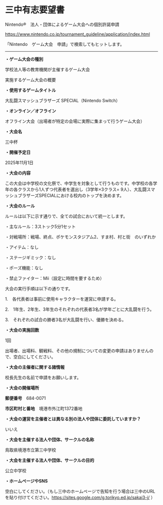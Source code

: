 # 三中有志要望書

Nintendo®　法人・団体によるゲーム大会への個別許諾申請

https://www.nintendo.co.jp/tournament_guideline/application/index.html

「Nintendo　ゲーム大会　申請」で検索してもヒットします。

---


**・ゲーム大会の種別**

学校法人等の教育機関が主催するゲーム大会

実施するゲーム大会の概要

**・使用するゲームタイトル**

大乱闘スマッシュブラザーズ SPECIAL（Nintendo Switch）

**・オンライン／オフライン**

オフライン大会（出場者が特定の会場に実際に集まって行うゲーム大会）

**・大会名**

三中杯

**・開催予定日**

2025年11月1日

**・大会の内容**

この大会は中学校の文化祭で、中学生を対象として行うものです。中学校の各学年の各クラスから1人ずつ代表者を選出し（3学年×3クラス= 9人）、大乱闘スマッシュブラザーズSPECIALにおける校内のトップを決めます。

**・大会のルール**

ルールは以下に示す通りで、全ての試合において統一とします。

・主なルール：3ストック5分1セット

・対戦場所：戦場、終点、ポケモンスタジアム2、すま村、村と街　のいずれか

・アイテム：なし

・ステージギミック：なし

・ポーズ機能：なし

・禁止ファイター：Mii（設定に時間を要するため）

大会の実行手順は以下の通りです。

1.　各代表者は事前に使用キャラクターを運営に申請する。

2.　1年生、2年生、3年生のそれぞれの代表者3名が学年ごとに大乱闘を行う。

3.　それぞれの試合の勝者3名が大乱闘を行い、優勝を決める。

**・大会の実施回数**

1回

出場者、出場料、観戦料、その他の規制についての変更の申請はありませんので、空白にしてください。

**・大会の主催者に関する諸情報**

校長先生の名前で申請をお願いします。

**・大会の開催場所**

**郵便番号**　684-0071

**市区町村と番地**　境港市外江町1372番地

**・大会の運営を主催者とは異なる別の法人や団体に委託していますか？**

いいえ

**・大会を主催する法人や団体、サークルの名称**

鳥取県境港市立第三中学校

**・大会を主催する法人や団体、サークルの目的**

公立中学校

**・ホームページやSNS**

空白にしてください。（もし三中のホームページで告知を行う場合は三中のURLを貼り付けてください。https://sites.google.com/g.torikyo.ed.jp/sakai3-j/ ）
